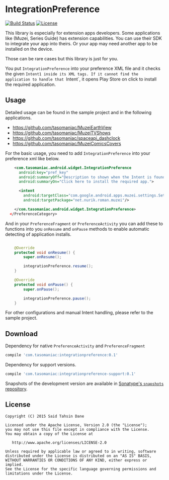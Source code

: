 IntegrationPreference
=====================

<!-- [![Android Arsenal](https://img.shields.io/badge/Android%20Arsenal-ContentLoadingProgressDialog-brightgreen.svg?style=flat)](http://android-arsenal.com/details/1/2117) -->
[![Build Status](https://travis-ci.org/tasomaniac/IntegrationPreference.png?branch=master)](https://travis-ci.org/tasomaniac/IntegrationPreference)
[![License](http://img.shields.io/:license-apache-blue.svg)](http://www.apache.org/licenses/LICENSE-2.0.html)

This library is especially for extension apps developers. Some applications like (Muzei, Series Guide)
has extension capabilities. You can use their SDK to integrate your app into theirs. Or your app may
 need another app to be installed on the device.

 Those can be rare cases but this library is just for you.

You put `IntegrationPreference` into your preference XML file and it checks the given `Intent1 inside its XML tags.
If it cannot find the application to handle that `Intent`, it opens Play Store on click to install the
required application.

Usage
-----

Detailed usage can be found in the sample project and in the following applications.

- https://github.com/tasomaniac/MuzeiEarthView
- https://github.com/tasomaniac/MuzeiTVShows
- https://github.com/tasomaniac/spaceapi_dashclock
- https://github.com/tasomaniac/MuzeiComicsCovers

For the basic usage, you need to add `IntegrationPreference` into your preference xml like below.

```xml
    <com.tasomaniac.android.widget.IntegrationPreference
      android:key="pref_key"
      android:summaryOff="Description to shown when the Intent is found."
      android:summaryOn="Click here to install the required app.">

      <intent
        android:targetClass="com.google.android.apps.muzei.settings.SettingsActivity"
        android:targetPackage="net.nurik.roman.muzei"/>

    </com.tasomaniac.android.widget.IntegrationPreference>
  </PreferenceCategory>
```

And in your `PreferenceFragment` or `PreferenceActivity` you can add these to functions into you `onResume` and
`onPause` methods to enable automatic detecting of application installs.

```java

    @Override
    protected void onResume() {
        super.onResume();

        integrationPreference.resume();
    }

    @Override
    protected void onPause() {
        super.onPause();

        integrationPreference.pause();
    }
```

For other configurations and manual Intent handling, please refer to the sample project.

Download
--------

Dependency for native `PreferenceActivity` and `PreferenceFragment`

```groovy
compile 'com.tasomaniac:integrationpreference:0.1'
```

Dependency for support versions.

```groovy
compile 'com.tasomaniac:integrationpreference-support:0.1'
```

Snapshots of the development version are available in [Sonatype's `snapshots` repository][snap].

License
-------

    Copyright (C) 2015 Said Tahsin Dane

    Licensed under the Apache License, Version 2.0 (the "License");
    you may not use this file except in compliance with the License.
    You may obtain a copy of the License at

       http://www.apache.org/licenses/LICENSE-2.0

    Unless required by applicable law or agreed to in writing, software
    distributed under the License is distributed on an "AS IS" BASIS,
    WITHOUT WARRANTIES OR CONDITIONS OF ANY KIND, either express or implied.
    See the License for the specific language governing permissions and
    limitations under the License.



 [snap]: https://oss.sonatype.org/content/repositories/snapshots/
